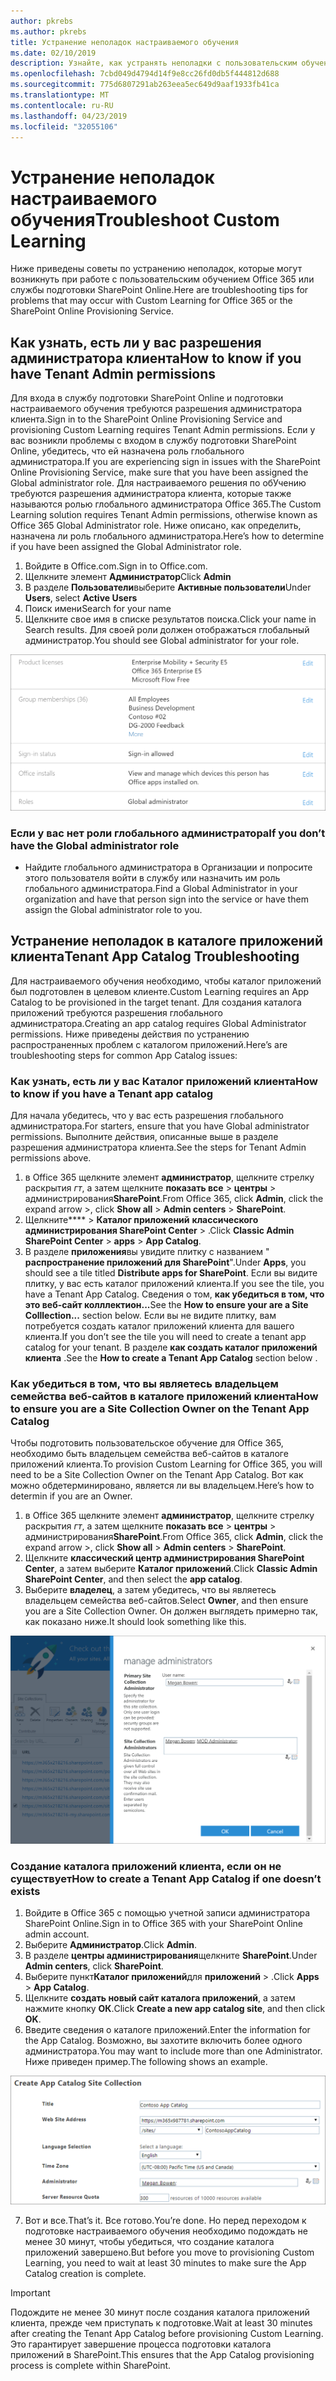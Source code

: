 ```yaml
---
author: pkrebs
ms.author: pkrebs
title: Устранение неполадок настраиваемого обучения
ms.date: 02/10/2019
description: Узнайте, как устранять неполадки с пользовательским обучением
ms.openlocfilehash: 7cbd049d4794d14f9e8cc26fd0db5f444812d688
ms.sourcegitcommit: 775d6807291ab263eea5ec649d9aaf1933fb41ca
ms.translationtype: MT
ms.contentlocale: ru-RU
ms.lasthandoff: 04/23/2019
ms.locfileid: "32055106"
---
```

# <a name="troubleshoot-custom-learning"></a><span data-ttu-id="19590-103">Устранение неполадок настраиваемого обучения</span><span class="sxs-lookup"><span data-stu-id="19590-103">Troubleshoot Custom Learning</span></span>

<span data-ttu-id="19590-104">Ниже приведены советы по устранению неполадок, которые могут возникнуть при работе с пользовательским обучением Office 365 или службы подготовки SharePoint Online.</span><span class="sxs-lookup"><span data-stu-id="19590-104">Here are troubleshooting tips for problems that may occur with Custom Learning for Office 365 or the SharePoint Online Provisioning Service.</span></span>

## <a name="how-to-know-if-you-have-tenant-admin-permissions"></a><span data-ttu-id="19590-105">Как узнать, есть ли у вас разрешения администратора клиента</span><span class="sxs-lookup"><span data-stu-id="19590-105">How to know if you have Tenant Admin permissions</span></span>

<span data-ttu-id="19590-106">Для входа в службу подготовки SharePoint Online и подготовки настраиваемого обучения требуются разрешения администратора клиента.</span><span class="sxs-lookup"><span data-stu-id="19590-106">Sign in to the SharePoint Online Provisioning Service and provisioning Custom Learning requires Tenant Admin permissions.</span></span> <span data-ttu-id="19590-107">Если у вас возникли проблемы с входом в службу подготовки SharePoint Online, убедитесь, что ей назначена роль глобального администратора.</span><span class="sxs-lookup"><span data-stu-id="19590-107">If you are experiencing sign in issues with the SharePoint Online Provisioning Service, make sure that you have been assigned the Global administrator role.</span></span> <span data-ttu-id="19590-108">Для настраиваемого решения по обУчению требуются разрешения администратора клиента, которые также называются ролью глобального администратора Office 365.</span><span class="sxs-lookup"><span data-stu-id="19590-108">The Custom Learning solution requires Tenant Admin permissions, otherwise known as Office 365 Global Administrator role.</span></span> <span data-ttu-id="19590-109">Ниже описано, как определить, назначена ли роль глобального администратора.</span><span class="sxs-lookup"><span data-stu-id="19590-109">Here’s how to determine if you have been assigned the Global Administrator role.</span></span>

1.  <span data-ttu-id="19590-110">Войдите в Office.com.</span><span class="sxs-lookup"><span data-stu-id="19590-110">Sign in to Office.com.</span></span>
2.  <span data-ttu-id="19590-111">Щелкните элемент **Администратор**</span><span class="sxs-lookup"><span data-stu-id="19590-111">Click **Admin**</span></span>
3.  <span data-ttu-id="19590-112">В разделе **Пользователи**выберите **Активные пользователи**</span><span class="sxs-lookup"><span data-stu-id="19590-112">Under **Users**, select **Active Users**</span></span>
4.  <span data-ttu-id="19590-113">Поиск имени</span><span class="sxs-lookup"><span data-stu-id="19590-113">Search for your name</span></span>
5.  <span data-ttu-id="19590-114">Щелкните свое имя в списке результатов поиска.</span><span class="sxs-lookup"><span data-stu-id="19590-114">Click your name in Search results.</span></span> <span data-ttu-id="19590-115">Для своей роли должен отображаться глобальный администратор.</span><span class="sxs-lookup"><span data-stu-id="19590-115">You should see Global administrator for your role.</span></span>

![кг-глобаладминроле. png](media/cg-globaladminrole.png)

### <a name="if-you-dont-have-the-global-administrator-role"></a><span data-ttu-id="19590-117">Если у вас нет роли глобального администратора</span><span class="sxs-lookup"><span data-stu-id="19590-117">If you don’t have the Global administrator role</span></span>
- <span data-ttu-id="19590-118">Найдите глобального администратора в Организации и попросите этого пользователя войти в службу или назначить им роль глобального администратора.</span><span class="sxs-lookup"><span data-stu-id="19590-118">Find a Global Administrator in your organization and have that person sign into the service or have them assign the Global administrator role to you.</span></span>

## <a name="tenant-app-catalog-troubleshooting"></a><span data-ttu-id="19590-119">Устранение неполадок в каталоге приложений клиента</span><span class="sxs-lookup"><span data-stu-id="19590-119">Tenant App Catalog Troubleshooting</span></span>
<span data-ttu-id="19590-120">Для настраиваемого обучения необходимо, чтобы каталог приложений был подготовлен в целевом клиенте.</span><span class="sxs-lookup"><span data-stu-id="19590-120">Custom Learning requires an App Catalog to be provisioned in the target tenant.</span></span> <span data-ttu-id="19590-121">Для создания каталога приложений требуются разрешения глобального администратора.</span><span class="sxs-lookup"><span data-stu-id="19590-121">Creating an app catalog requires Global Administrator permissions.</span></span> <span data-ttu-id="19590-122">Ниже приведены действия по устранению распространенных проблем с каталогом приложений.</span><span class="sxs-lookup"><span data-stu-id="19590-122">Here’s are troubleshooting steps for common App Catalog issues:</span></span>

### <a name="how-to-know-if-you-have-a-tenant-app-catalog"></a><span data-ttu-id="19590-123">Как узнать, есть ли у вас Каталог приложений клиента</span><span class="sxs-lookup"><span data-stu-id="19590-123">How to know if you have a Tenant app catalog</span></span> 
<span data-ttu-id="19590-124">Для начала убедитесь, что у вас есть разрешения глобального администратора.</span><span class="sxs-lookup"><span data-stu-id="19590-124">For starters, ensure that you have Global administrator permissions.</span></span> <span data-ttu-id="19590-125">Выполните действия, описанные выше в разделе разрешения администратора клиента.</span><span class="sxs-lookup"><span data-stu-id="19590-125">See the steps for Tenant Admin permissions above.</span></span>

1. <span data-ttu-id="19590-126">в Office 365 щелкните элемент **администратор**, щелкните стрелку раскрытия _гт_, а затем щелкните **показать все** > **центры** > администрирования**SharePoint**.</span><span class="sxs-lookup"><span data-stu-id="19590-126">From Office 365, click **Admin**, click the expand arrow >, click **Show all** > **Admin centers** > **SharePoint**.</span></span>
2. <span data-ttu-id="19590-127">Щелкните\*\*\*\* > **Каталог приложений** **классического администрирования SharePoint Center** > .</span><span class="sxs-lookup"><span data-stu-id="19590-127">Click **Classic Admin SharePoint Center** > **apps** > **App Catalog**.</span></span>
3. <span data-ttu-id="19590-128">В разделе **приложения**вы увидите плитку с названием " **распространение приложений для SharePoint**".</span><span class="sxs-lookup"><span data-stu-id="19590-128">Under **Apps**, you should see a tile titled **Distribute apps for SharePoint**.</span></span> <span data-ttu-id="19590-129">Если вы видите плитку, у вас есть каталог приложений клиента.</span><span class="sxs-lookup"><span data-stu-id="19590-129">If you see the tile, you have a Tenant App Catalog.</span></span> <span data-ttu-id="19590-130">Сведения о том, **как убедиться в том, что это веб-сайт колллектион...**</span><span class="sxs-lookup"><span data-stu-id="19590-130">See the **How to ensure your are a Site Colllection...** section below.</span></span> <span data-ttu-id="19590-131">Если вы не видите плитку, вам потребуется создать каталог приложений клиента для вашего клиента.</span><span class="sxs-lookup"><span data-stu-id="19590-131">If you don’t see the tile you will need to create a tenant app catalog for your tenant.</span></span> <span data-ttu-id="19590-132">В разделе **как создать каталог приложений клиента** .</span><span class="sxs-lookup"><span data-stu-id="19590-132">See the **How to create a Tenant App Catalog** section below .</span></span>

### <a name="how-to-ensure-you-are-a-site-collection-owner-on-the-tenant-app-catalog"></a><span data-ttu-id="19590-133">Как убедиться в том, что вы являетесь владельцем семейства веб-сайтов в каталоге приложений клиента</span><span class="sxs-lookup"><span data-stu-id="19590-133">How to ensure you are a Site Collection Owner on the Tenant App Catalog</span></span> 
<span data-ttu-id="19590-134">Чтобы подготовить пользовательское обучение для Office 365, необходимо быть владельцем семейства веб-сайтов в каталоге приложений клиента.</span><span class="sxs-lookup"><span data-stu-id="19590-134">To provision Custom Learning for Office 365, you will need to be a Site Collection Owner on the Tenant App Catalog.</span></span> <span data-ttu-id="19590-135">Вот как можно обдетерминировано, является ли вы владельцем.</span><span class="sxs-lookup"><span data-stu-id="19590-135">Here’s how to determin if you are an Owner.</span></span>

1. <span data-ttu-id="19590-136">в Office 365 щелкните элемент **администратор**, щелкните стрелку раскрытия _гт_, а затем щелкните **показать все** > **центры** > администрирования**SharePoint**.</span><span class="sxs-lookup"><span data-stu-id="19590-136">From Office 365, click **Admin**, click the expand arrow >, click **Show all** > **Admin centers** > **SharePoint**.</span></span>
2. <span data-ttu-id="19590-137">Щелкните **классический центр администрирования SharePoint Center**, а затем выберите **Каталог приложений**.</span><span class="sxs-lookup"><span data-stu-id="19590-137">Click **Classic Admin SharePoint Center**, and then select the **app catalog**.</span></span>
3. <span data-ttu-id="19590-138">Выберите **владелец**, а затем убедитесь, что вы являетесь владельцем семейства веб-сайтов.</span><span class="sxs-lookup"><span data-stu-id="19590-138">Select **Owner**, and then ensure you are a Site Collection Owner.</span></span> <span data-ttu-id="19590-139">Он должен выглядеть примерно так, как показано ниже.</span><span class="sxs-lookup"><span data-stu-id="19590-139">It should look something like this.</span></span>
 
![кг-ситеколлектионовнер. png](media/cg-sitecollectionowner.png)

### <a name="how-to-create-a-tenant-app-catalog-if-one-doesnt-exists"></a><span data-ttu-id="19590-141">Создание каталога приложений клиента, если он не существует</span><span class="sxs-lookup"><span data-stu-id="19590-141">How to create a Tenant App Catalog if one doesn’t exists</span></span> 
1. <span data-ttu-id="19590-142">Войдите в Office 365 с помощью учетной записи администратора SharePoint Online.</span><span class="sxs-lookup"><span data-stu-id="19590-142">Sign in to Office 365 with your SharePoint Online admin account.</span></span>
2. <span data-ttu-id="19590-143">Выберите **Администратор**.</span><span class="sxs-lookup"><span data-stu-id="19590-143">Click **Admin**.</span></span>
3. <span data-ttu-id="19590-144">В разделе **центры администрирования**щелкните **SharePoint**.</span><span class="sxs-lookup"><span data-stu-id="19590-144">Under **Admin centers**, click **SharePoint**.</span></span> 
4. <span data-ttu-id="19590-145">Выберите пункт**Каталог приложений**для **приложений** > .</span><span class="sxs-lookup"><span data-stu-id="19590-145">Click **Apps** > **App Catalog**.</span></span>
5. <span data-ttu-id="19590-146">Щелкните **создать новый сайт каталога приложений**, а затем нажмите кнопку **ОК**.</span><span class="sxs-lookup"><span data-stu-id="19590-146">Click **Create a new app catalog site**, and then click **OK**.</span></span> 
6.  <span data-ttu-id="19590-147">Введите сведения о каталоге приложений.</span><span class="sxs-lookup"><span data-stu-id="19590-147">Enter the information for the App Catalog.</span></span> <span data-ttu-id="19590-148">Возможно, вы захотите включить более одного администратора.</span><span class="sxs-lookup"><span data-stu-id="19590-148">You may want to include more than one Administrator.</span></span> <span data-ttu-id="19590-149">Ниже приведен пример.</span><span class="sxs-lookup"><span data-stu-id="19590-149">The following shows an example.</span></span>  

![кг-аппкаталогфиниш. png](media/cg-appcatalogfinish.png)

7.  <span data-ttu-id="19590-151">Вот и все.</span><span class="sxs-lookup"><span data-stu-id="19590-151">That’s it.</span></span> <span data-ttu-id="19590-152">Все готово.</span><span class="sxs-lookup"><span data-stu-id="19590-152">You’re done.</span></span> <span data-ttu-id="19590-153">Но перед переходом к подготовке настраиваемого обучения необходимо подождать не менее 30 минут, чтобы убедиться, что создание каталога приложений завершено.</span><span class="sxs-lookup"><span data-stu-id="19590-153">But before you move to provisioning Custom Learning, you need to wait at least 30 minutes to make sure the App Catalog creation is complete.</span></span> 

> [!IMPORTANT]
> <span data-ttu-id="19590-154">Подождите не менее 30 минут после создания каталога приложений клиента, прежде чем приступать к подготовке.</span><span class="sxs-lookup"><span data-stu-id="19590-154">Wait at least 30 minutes after creating the Tenant App Catalog before provisioning Custom Learning.</span></span> <span data-ttu-id="19590-155">Это гарантирует завершение процесса подготовки каталога приложений в SharePoint.</span><span class="sxs-lookup"><span data-stu-id="19590-155">This ensures that the App Catalog provisioning process is complete within SharePoint.</span></span> 